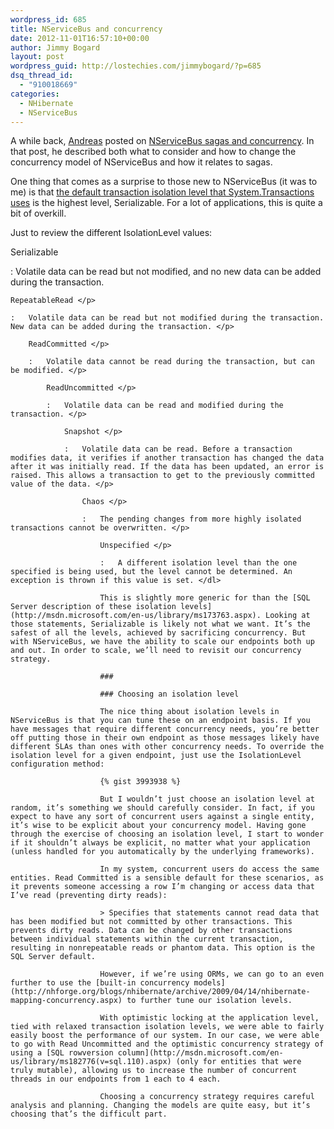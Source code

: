 ```yaml
---
wordpress_id: 685
title: NServiceBus and concurrency
date: 2012-11-01T16:57:10+00:00
author: Jimmy Bogard
layout: post
wordpress_guid: http://lostechies.com/jimmybogard/?p=685
dsq_thread_id:
  - "910018669"
categories:
  - NHibernate
  - NServiceBus
---
```

A while back, [Andreas](http://andreasohlund.net/) posted on [NServiceBus sagas and concurrency](http://andreasohlund.net/2012/09/19/nservicebus-sagas-and-concurrency/). In that post, he described both what to consider and how to change the concurrency model of NServiceBus and how it relates to sagas.

One thing that comes as a surprise to those new to NServiceBus (it was to me) is that [the default transaction isolation level that System.Transactions uses](http://msdn.microsoft.com/en-us/library/system.transactions.isolationlevel.aspx) is the highest level, Serializable. For a lot of applications, this is quite a bit of overkill.

Just to review the different IsolationLevel values:

Serializable </p> 
:   Volatile data can be read but not modified, and no new data can be added during the transaction. </p> 
    
    RepeatableRead </p> 
    
    :   Volatile data can be read but not modified during the transaction. New data can be added during the transaction. </p> 
        
        ReadCommitted </p> 
        
        :   Volatile data cannot be read during the transaction, but can be modified. </p> 
            
            ReadUncommitted </p> 
            
            :   Volatile data can be read and modified during the transaction. </p> 
                
                Snapshot </p> 
                
                :   Volatile data can be read. Before a transaction modifies data, it verifies if another transaction has changed the data after it was initially read. If the data has been updated, an error is raised. This allows a transaction to get to the previously committed value of the data. </p> 
                    
                    Chaos </p> 
                    
                    :   The pending changes from more highly isolated transactions cannot be overwritten. </p> 
                        
                        Unspecified </p> 
                        
                        :   A different isolation level than the one specified is being used, but the level cannot be determined. An exception is thrown if this value is set. </dl> 
                        
                        This is slightly more generic for than the [SQL Server description of these isolation levels](http://msdn.microsoft.com/en-us/library/ms173763.aspx). Looking at those statements, Serializable is likely not what we want. It’s the safest of all the levels, achieved by sacrificing concurrency. But with NServiceBus, we have the ability to scale our endpoints both up and out. In order to scale, we’ll need to revisit our concurrency strategy.
                        
                        ### 
                        
                        ### Choosing an isolation level
                        
                        The nice thing about isolation levels in NServiceBus is that you can tune these on an endpoint basis. If you have messages that require different concurrency needs, you’re better off putting those in their own endpoint as those messages likely have different SLAs than ones with other concurrency needs. To override the isolation level for a given endpoint, just use the IsolationLevel configuration method:
                        
                        {% gist 3993938 %}
                        
                        But I wouldn’t just choose an isolation level at random, it’s something we should carefully consider. In fact, if you expect to have any sort of concurrent users against a single entity, it’s wise to be explicit about your concurrency model. Having gone through the exercise of choosing an isolation level, I start to wonder if it shouldn’t always be explicit, no matter what your application (unless handled for you automatically by the underlying frameworks).
                        
                        In my system, concurrent users do access the same entities. Read Committed is a sensible default for these scenarios, as it prevents someone accessing a row I’m changing or access data that I’ve read (preventing dirty reads):
                        
                        > Specifies that statements cannot read data that has been modified but not committed by other transactions. This prevents dirty reads. Data can be changed by other transactions between individual statements within the current transaction, resulting in nonrepeatable reads or phantom data. This option is the SQL Server default.
                        
                        However, if we’re using ORMs, we can go to an even further to use the [built-in concurrency models](http://nhforge.org/blogs/nhibernate/archive/2009/04/14/nhibernate-mapping-concurrency.aspx) to further tune our isolation levels.
                        
                        With optimistic locking at the application level, tied with relaxed transaction isolation levels, we were able to fairly easily boost the performance of our system. In our case, we were able to go with Read Uncommitted and the optimistic concurrency strategy of using a [SQL rowversion column](http://msdn.microsoft.com/en-us/library/ms182776(v=sql.110).aspx) (only for entities that were truly mutable), allowing us to increase the number of concurrent threads in our endpoints from 1 each to 4 each.
                        
                        Choosing a concurrency strategy requires careful analysis and planning. Changing the models are quite easy, but it’s choosing that’s the difficult part.